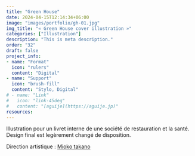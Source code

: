 ```yaml
---
title: "Green House"
date: 2024-04-15T12:14:34+06:00
image: "images/portfolio/gh-01.jpg"
img_title: "« Green House cover illustration »"
categories: ["Illustration"]
description: "This is meta description."
order: "32"
draft: false
project_info:
- name: "Format"
  icon: "rulers"
  content: "Digital"
- name: "Support"
  icon: "brush-fill"
  content: "Stylo, Digital"
# - name: "Link"
#   icon: "link-45deg"
#   content: "[aguije](https://aguije.jp)"
resources:
---
```

Illustration pour un livret interne de une société de restauration et la santé. Design final est legèrement changé de disposition.

Direction artistique : [Mioko takano](https://www.miokotakano.com)